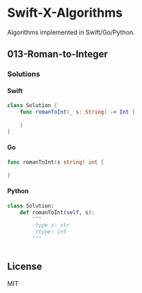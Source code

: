 # Swift-X-Algorithms

Algorithms implemented in Swift/Go/Python.

## 013-Roman-to-Integer

### Solutions

#### Swift

```Swift
class Solution {
    func romanToInt(_ s: String) -> Int {
        
    }
}
```

#### Go

```go
func romanToInt(s string) int {
    
}
```

#### Python

```python
class Solution:
    def romanToInt(self, s):
        """
        :type s: str
        :rtype: int
        """
        
```

## License

MIT
